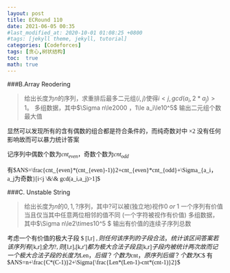 ```yaml
---
layout: post
title: ECRound 110
date: 2021-06-05 00:35
#last_modified_at: 2020-10-01 01:08:25 +0800
#tags: [jekyll theme, jekyll, tutorial]
categories: [Codeforces]
tags: [贪心,树状结构]
toc:  true
math: true
---
```

###B.Array Reodering
>给出长度为$n$的序列，求重排后最多二元组$(i,j)$使得$i<j,gcd(a_i,2*a_j)>1$。
>多组数据，其中$\Sigma n\le2000 $，$1\le a_i\le10^5$
>输出二元组个数最大值

<font face="楷体" >
显然可以发现所有的含有偶数的组合都是符合条件的，而纯奇数对中 ×2 没有任何影响故而可以暴力统计答案

记序列中偶数个数为$cnt_{even}$，奇数个数为$cnt_{odd}$

有$ANS=\frac{cnt_{even}*(cnt_{even}-1)}2+cnt_{even}*cnt_{odd}+\Sigma_{a_i，a_j为奇数}[i<j \&\& gcd(a_i,a_j)>1]$
</font>

###C. Unstable String
>给出长度为$n$的$0,1,?$序列，其中$?$可以被(独立地)视作$0 \;or\;1$
>一个序列有价值当且仅当其中任意两位相邻的值不同  (一个字符被视作有价值)
>多组数据，其中$\Sigma n\le2\times10^5 $
>输出有价值的连续子序列总数

<font face="楷体" >

考虑一个有价值的极大子段 $ [l,r] $,则任何该序列的子段合法，统计该区间答案
若该序列有$[k,r]$全为?,则$[l,r],[k,r']$都为极大合法子段且$[k,r]$子段内被统计两次
故而记一个极大合法子段的长度为$Len$，后缀？个数为$cnt$，原序列后缀？个数为$C$
有$ANS=n+\frac{C*(C-1)}2+\Sigma{\frac{Len*(Len-1)-cnt*(cnt-1)}2}$
</font>